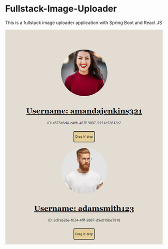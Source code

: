# Fullstack-Image-Uploader
This is a fullstack image uploader application with Spring Boot and React JS

![alt picture](screenshot.png)